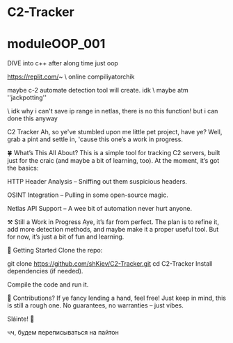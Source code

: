 # C2-Tracker
# moduleOOP_001

DIVE into c++ after along time 
just oop


https://replit.com/~   \\ online compiliyatorchik

maybe c-2 automate detection tool will create. idk \\ maybe atm ''jackpotting'' 

\\ idk why i can't save ip range in netlas, there is no this function! but i can done this anyway 

C2 Tracker
Ah, so ye've stumbled upon me little pet project, have ye? Well, grab a pint and settle in, 'cause this one’s a work in progress.

🍀 What’s This All About?
This is a simple tool for tracking C2 servers, built just for the craic (and maybe a bit of learning, too). At the moment, it’s got the basics:

HTTP Header Analysis – Sniffing out them suspicious headers.

OSINT Integration – Pulling in some open-source magic.

Netlas API Support – A wee bit of automation never hurt anyone.

⚒️ Still a Work in Progress
Aye, it’s far from perfect. The plan is to refine it, add more detection methods, and maybe make it a proper useful tool. But for now, it’s just a bit of fun and learning.

🚀 Getting Started
Clone the repo:


git clone https://github.com/shKiev/C2-Tracker.git
cd C2-Tracker
Install dependencies (if needed).

Compile the code and run it.

📝 Contributions?
If ye fancy lending a hand, feel free! Just keep in mind, this is still a rough one. No guarantees, no warranties – just vibes.

Sláinte! 🍻


чч, будем переписываться на пайтон